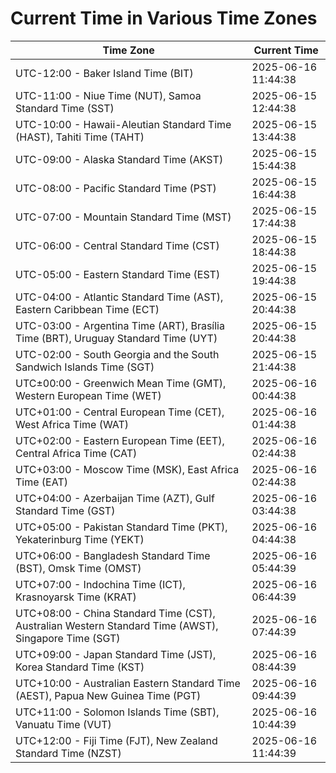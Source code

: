 # Current Time in Various Time Zones

| Time Zone | Current Time |
|-----------|--------------|
| UTC-12:00 - Baker Island Time (BIT) | 2025-06-16 11:44:38 |
| UTC-11:00 - Niue Time (NUT), Samoa Standard Time (SST) | 2025-06-15 12:44:38 |
| UTC-10:00 - Hawaii-Aleutian Standard Time (HAST), Tahiti Time (TAHT) | 2025-06-15 13:44:38 |
| UTC-09:00 - Alaska Standard Time (AKST) | 2025-06-15 15:44:38 |
| UTC-08:00 - Pacific Standard Time (PST) | 2025-06-15 16:44:38 |
| UTC-07:00 - Mountain Standard Time (MST) | 2025-06-15 17:44:38 |
| UTC-06:00 - Central Standard Time (CST) | 2025-06-15 18:44:38 |
| UTC-05:00 - Eastern Standard Time (EST) | 2025-06-15 19:44:38 |
| UTC-04:00 - Atlantic Standard Time (AST), Eastern Caribbean Time (ECT) | 2025-06-15 20:44:38 |
| UTC-03:00 - Argentina Time (ART), Brasília Time (BRT), Uruguay Standard Time (UYT) | 2025-06-15 20:44:38 |
| UTC-02:00 - South Georgia and the South Sandwich Islands Time (SGT) | 2025-06-15 21:44:38 |
| UTC±00:00 - Greenwich Mean Time (GMT), Western European Time (WET) | 2025-06-16 00:44:38 |
| UTC+01:00 - Central European Time (CET), West Africa Time (WAT) | 2025-06-16 01:44:38 |
| UTC+02:00 - Eastern European Time (EET), Central Africa Time (CAT) | 2025-06-16 02:44:38 |
| UTC+03:00 - Moscow Time (MSK), East Africa Time (EAT) | 2025-06-16 02:44:38 |
| UTC+04:00 - Azerbaijan Time (AZT), Gulf Standard Time (GST) | 2025-06-16 03:44:38 |
| UTC+05:00 - Pakistan Standard Time (PKT), Yekaterinburg Time (YEKT) | 2025-06-16 04:44:38 |
| UTC+06:00 - Bangladesh Standard Time (BST), Omsk Time (OMST) | 2025-06-16 05:44:39 |
| UTC+07:00 - Indochina Time (ICT), Krasnoyarsk Time (KRAT) | 2025-06-16 06:44:39 |
| UTC+08:00 - China Standard Time (CST), Australian Western Standard Time (AWST), Singapore Time (SGT) | 2025-06-16 07:44:39 |
| UTC+09:00 - Japan Standard Time (JST), Korea Standard Time (KST) | 2025-06-16 08:44:39 |
| UTC+10:00 - Australian Eastern Standard Time (AEST), Papua New Guinea Time (PGT) | 2025-06-16 09:44:39 |
| UTC+11:00 - Solomon Islands Time (SBT), Vanuatu Time (VUT) | 2025-06-16 10:44:39 |
| UTC+12:00 - Fiji Time (FJT), New Zealand Standard Time (NZST) | 2025-06-16 11:44:39 |

